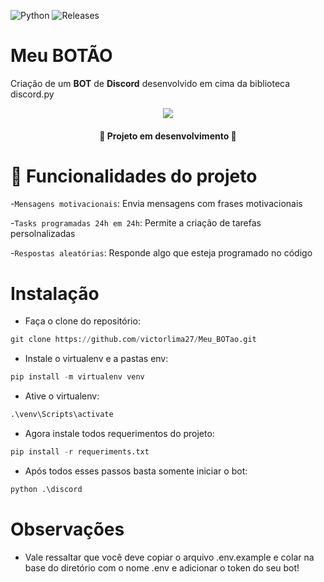 ![Python](https://img.shields.io/badge/Python-virtualenv%203.11.1-green)
![Releases](https://img.shields.io/badge/Release%20date-25%2FMay-blue)

# Meu BOTÃO

Criação de um **BOT** de **Discord** desenvolvido em cima da biblioteca discord.py


<p align="center">
<img src="https://github.com/victorlima27/Meu_BOTao/assets/86923609/98d96b72-c2b3-4a5c-9a6e-63ce3f7f08e5"/>
</p>


<h4 align="center"> 
    🚧  Projeto em desenvolvimento  🚧
</h4>

# 🔨 Funcionalidades do projeto

-`Mensagens motivacionais`: Envia mensagens com frases motivacionais

-`Tasks programadas 24h em 24h`: Permite a criação de tarefas persolnalizadas

-`Respostas aleatórias`: Responde algo que esteja programado no código

# Instalação

 - Faça o clone do repositório:
```python
git clone https://github.com/victorlima27/Meu_BOTao.git
```
- Instale o virtualenv e a pastas env:
```python
pip install -m virtualenv venv
```
- Ative o virtualenv:
```python
.\venv\Scripts\activate
```
- Agora instale todos requerimentos do projeto:
```python
pip install -r requeriments.txt
```
- Após todos esses passos basta somente iniciar o bot:
```python
python .\discord
```

# Observações

- Vale ressaltar que você deve copiar o arquivo .env.example e colar na base do diretório com o nome .env e adicionar o token do seu bot!
